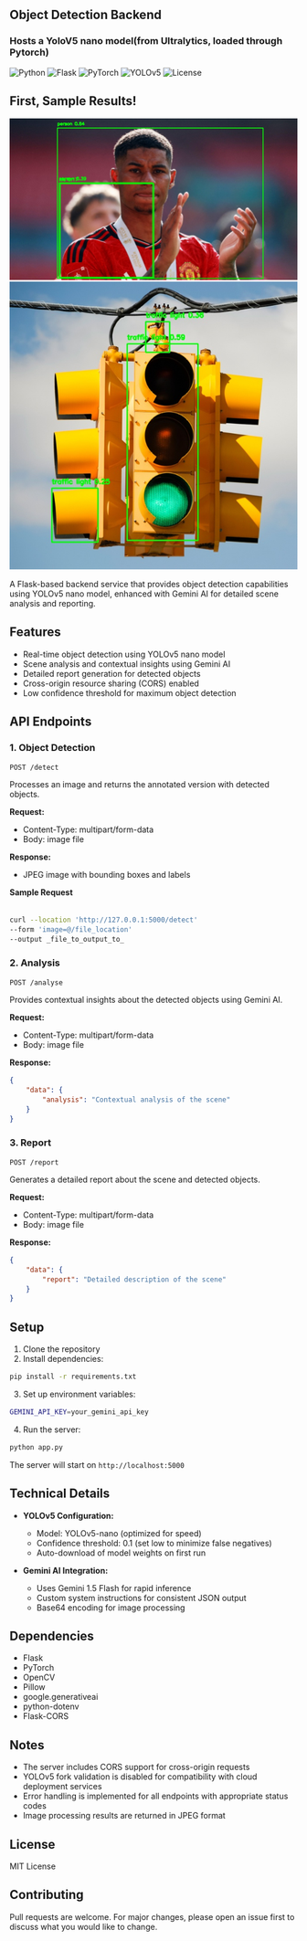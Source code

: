 ## Object Detection Backend
### Hosts a YoloV5 nano model(from Ultralytics, loaded through Pytorch)

![Python](https://img.shields.io/badge/python-3.8+-blue.svg)
![Flask](https://img.shields.io/badge/Flask-2.0+-green.svg)
![PyTorch](https://img.shields.io/badge/PyTorch-2.0+-red.svg)
![YOLOv5](https://img.shields.io/badge/YOLOv5-7.0+-yellow.svg)
![License](https://img.shields.io/badge/license-MIT-blue.svg)

## First, Sample Results!

![detected image 1](rash_solved.jpg)
![detected image 2](traffic_light_solved_2.jpg)

A Flask-based backend service that provides object detection capabilities using YOLOv5 nano model, enhanced with Gemini AI for detailed scene analysis and reporting.

## Features

- Real-time object detection using YOLOv5 nano model
- Scene analysis and contextual insights using Gemini AI
- Detailed report generation for detected objects
- Cross-origin resource sharing (CORS) enabled
- Low confidence threshold for maximum object detection

## API Endpoints

### 1. Object Detection
```
POST /detect
```
Processes an image and returns the annotated version with detected objects.

**Request:**
- Content-Type: multipart/form-data
- Body: image file

**Response:**
- JPEG image with bounding boxes and labels

**Sample Request**

```bash

curl --location 'http://127.0.0.1:5000/detect'
--form 'image=@/file_location' 
--output _file_to_output_to_

```

### 2. Analysis
```
POST /analyse
```
Provides contextual insights about the detected objects using Gemini AI.

**Request:**
- Content-Type: multipart/form-data
- Body: image file

**Response:**
```json
{
    "data": {
        "analysis": "Contextual analysis of the scene"
    }
}
```

### 3. Report
```
POST /report
```
Generates a detailed report about the scene and detected objects.

**Request:**
- Content-Type: multipart/form-data
- Body: image file

**Response:**
```json
{
    "data": {
        "report": "Detailed description of the scene"
    }
}
```

## Setup

1. Clone the repository
2. Install dependencies:
```bash
pip install -r requirements.txt
```
3. Set up environment variables:
```bash
GEMINI_API_KEY=your_gemini_api_key
```
4. Run the server:
```bash
python app.py
```

The server will start on `http://localhost:5000`

## Technical Details

- **YOLOv5 Configuration:**
  - Model: YOLOv5-nano (optimized for speed)
  - Confidence threshold: 0.1 (set low to minimize false negatives)
  - Auto-download of model weights on first run

- **Gemini AI Integration:**
  - Uses Gemini 1.5 Flash for rapid inference
  - Custom system instructions for consistent JSON output
  - Base64 encoding for image processing

## Dependencies

- Flask
- PyTorch
- OpenCV
- Pillow
- google.generativeai
- python-dotenv
- Flask-CORS

## Notes

- The server includes CORS support for cross-origin requests
- YOLOv5 fork validation is disabled for compatibility with cloud deployment services
- Error handling is implemented for all endpoints with appropriate status codes
- Image processing results are returned in JPEG format

## License

MIT License

## Contributing

Pull requests are welcome. For major changes, please open an issue first to discuss what you would like to change.